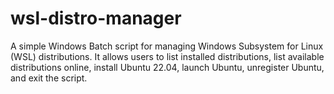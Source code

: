 # wsl-distro-manager
 A simple Windows Batch script for managing Windows Subsystem for Linux (WSL) distributions. It allows users to list installed distributions, list available distributions online, install Ubuntu 22.04, launch Ubuntu, unregister Ubuntu, and exit the script.
